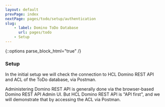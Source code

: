 ```yaml
---
layout: default
prevPage: index
nextPage: pages/todo/setup/authentication
slug:
    - label: Domino ToDo Database
      url: pages/todo
    - Setup
---
```


{::options parse_block_html="true" /}

### Setup

In the initial setup we will check the connection to HCL Domino REST API and ACL of the ToDo database, via Postman.

Administering Domino REST API is generally done via the browser-based Domino REST API Admin UI. But HCL Domino REST API is "API first", and we will demonstrate that by accessing the ACL via Postman.
